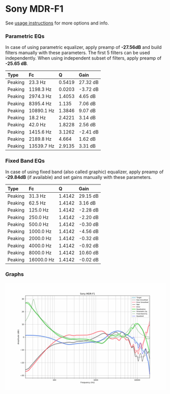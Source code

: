# Sony MDR-F1
See [usage instructions](https://github.com/jaakkopasanen/AutoEq#usage) for more options and info.

### Parametric EQs
In case of using parametric equalizer, apply preamp of **-27.56dB** and build filters manually
with these parameters. The first 5 filters can be used independently.
When using independent subset of filters, apply preamp of **-25.65 dB**.

| Type    | Fc         |      Q | Gain     |
|:--------|:-----------|:-------|:---------|
| Peaking | 23.3 Hz    | 0.5419 | 27.32 dB |
| Peaking | 1198.3 Hz  | 0.0203 | -3.72 dB |
| Peaking | 2974.3 Hz  | 1.4053 | 4.65 dB  |
| Peaking | 8395.4 Hz  | 1.135  | 7.06 dB  |
| Peaking | 10890.1 Hz | 1.3846 | 9.07 dB  |
| Peaking | 18.2 Hz    | 2.4221 | 3.14 dB  |
| Peaking | 42.0 Hz    | 1.8228 | 2.56 dB  |
| Peaking | 1415.6 Hz  | 3.1262 | -2.41 dB |
| Peaking | 2189.8 Hz  | 4.664  | 1.62 dB  |
| Peaking | 13539.7 Hz | 2.9135 | 3.31 dB  |

### Fixed Band EQs
In case of using fixed band (also called graphic) equalizer, apply preamp of **-29.84dB**
(if available) and set gains manually with these parameters.

| Type    | Fc         |      Q | Gain     |
|:--------|:-----------|:-------|:---------|
| Peaking | 31.3 Hz    | 1.4142 | 29.15 dB |
| Peaking | 62.5 Hz    | 1.4142 | 3.16 dB  |
| Peaking | 125.0 Hz   | 1.4142 | -2.28 dB |
| Peaking | 250.0 Hz   | 1.4142 | -2.20 dB |
| Peaking | 500.0 Hz   | 1.4142 | -0.30 dB |
| Peaking | 1000.0 Hz  | 1.4142 | -4.56 dB |
| Peaking | 2000.0 Hz  | 1.4142 | -0.32 dB |
| Peaking | 4000.0 Hz  | 1.4142 | -0.92 dB |
| Peaking | 8000.0 Hz  | 1.4142 | 10.60 dB |
| Peaking | 16000.0 Hz | 1.4142 | -0.02 dB |

### Graphs
![](./Sony%20MDR-F1.png)